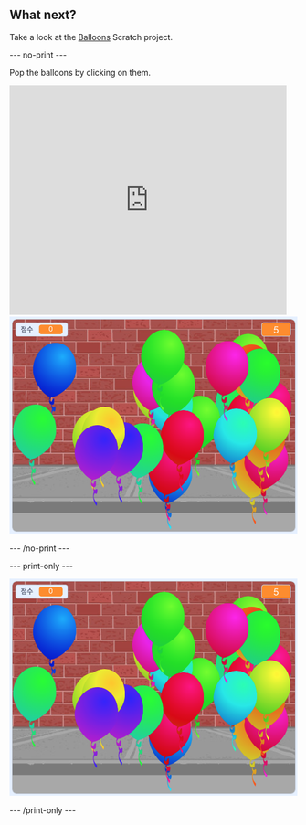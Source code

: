 ## What next?

Take a look at the [Balloons](https://projects.raspberrypi.org/en/projects/balloons) Scratch project.

\--- no-print \---

Pop the balloons by clicking on them.

<div class="scratch-preview">
  <iframe allowtransparency="true" width="485" height="402" src="https://scratch.mit.edu/projects/embed/299206746/?autostart=false" frameborder="0" scrolling="no"></iframe>
  <img src="images/balloons-final.png">
</div>

\--- /no-print \---

\--- print-only \---

![complete project](images/balloons-final.png)

\--- /print-only \---